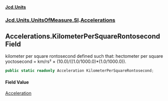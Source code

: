 #### [Jcd.Units](index.md 'index')

### [Jcd.Units.UnitsOfMeasure.SI](Jcd.Units.UnitsOfMeasure.SI.md 'Jcd.Units.UnitsOfMeasure.SI').[Accelerations](Accelerations.md 'Jcd.Units.UnitsOfMeasure.SI.Accelerations')

## Accelerations.KilometerPerSquareRontosecond Field

kilometer per square rontosecond defined such that: hectometer per square yoctosecond = km/rs² ×
(10.0)/((1.0/1000.0)*(1.0/1000.0)).

```csharp
public static readonly Acceleration KilometerPerSquareRontosecond;
```

#### Field Value

[Acceleration](Acceleration.md 'Jcd.Units.UnitTypes.Acceleration')